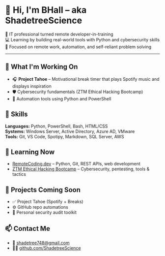 # 👋 Hi, I'm BHall – aka ShadetreeScience

🚀 IT professional turned remote developer-in-training  
💻 Learning by building real-world tools with Python and cybersecurity skills  
🎯 Focused on remote work, automation, and self-reliant problem solving

---

## 🔧 What I'm Working On
- 🎧 **Project Tahoe** – Motivational break timer that plays Spotify music and displays inspiration
- 🛡️ Cybersecurity fundamentals (ZTM Ethical Hacking Bootcamp)
- 🧰 Automation tools using Python and PowerShell

## 🧰 Skills
**Languages:** Python, PowerShell, Bash, HTML/CSS  
**Systems:** Windows Server, Active Directory, Azure AD, VMware  
**Tools:** Git, VS Code, Spotipy, Markdown, SQL Server, AWS

## 🧭 Learning Now
- [RemoteCoding.dev](https://remotecoding.dev) – Python, Git, REST APIs, web development  
- [ZTM Ethical Hacking Bootcamp](https://zerotomastery.io/) – Cybersecurity, pentesting, tools & tactics

## 🔗 Projects Coming Soon
- ✅ Project Tahoe (Spotify + Breaks)
- ⚙️ GitHub repo automations
- 🔐 Personal security audit toolkit

## 📫 Contact Me
- 📧 [shadetree748@gmail.com](mailto:shadetree748@gmail.com)
- 🧑‍💻 [github.com/ShadetreeScience](https://github.com/ShadetreeScience)

